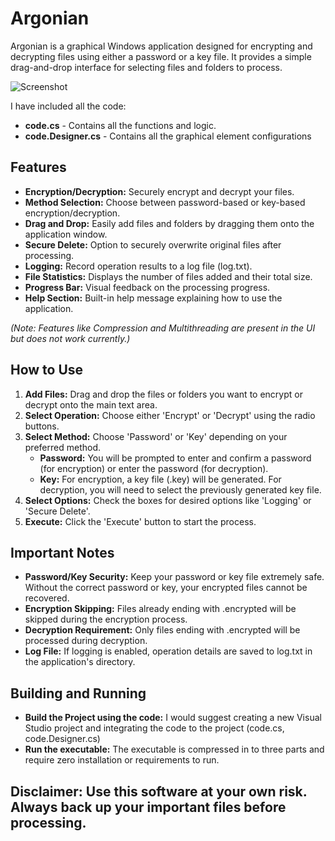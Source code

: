 # **Argonian**

Argonian is a graphical Windows application designed for encrypting and decrypting files using either a password or a key file. It provides a simple drag-and-drop interface for selecting files and folders to process.

![Screenshot](https://github.com/user-attachments/assets/4af55d60-1f6e-431c-953e-7fa714bb74ad)

I have included all the code:
* **code.cs** - Contains all the functions and logic.
* **code.Designer.cs** - Contains all the graphical element configurations

## **Features**

* **Encryption/Decryption:** Securely encrypt and decrypt your files.  
* **Method Selection:** Choose between password-based or key-based encryption/decryption.  
* **Drag and Drop:** Easily add files and folders by dragging them onto the application window.  
* **Secure Delete:** Option to securely overwrite original files after processing.  
* **Logging:** Record operation results to a log file (log.txt).  
* **File Statistics:** Displays the number of files added and their total size.  
* **Progress Bar:** Visual feedback on the processing progress.  
* **Help Section:** Built-in help message explaining how to use the application.

*(Note: Features like Compression and Multithreading are present in the UI but does not work currently.)*

## **How to Use**

1. **Add Files:** Drag and drop the files or folders you want to encrypt or decrypt onto the main text area.  
2. **Select Operation:** Choose either 'Encrypt' or 'Decrypt' using the radio buttons.  
3. **Select Method:** Choose 'Password' or 'Key' depending on your preferred method.  
   * **Password:** You will be prompted to enter and confirm a password (for encryption) or enter the password (for decryption).  
   * **Key:** For encryption, a key file (.key) will be generated. For decryption, you will need to select the previously generated key file.  
4. **Select Options:** Check the boxes for desired options like 'Logging' or 'Secure Delete'.  
5. **Execute:** Click the 'Execute' button to start the process.

## **Important Notes**

* **Password/Key Security:** Keep your password or key file extremely safe. Without the correct password or key, your encrypted files cannot be recovered.  
* **Encryption Skipping:** Files already ending with .encrypted will be skipped during the encryption process.  
* **Decryption Requirement:** Only files ending with .encrypted will be processed during decryption.  
* **Log File:** If logging is enabled, operation details are saved to log.txt in the application's directory.  

## **Building and Running**

* **Build the Project using the code:** I would suggest creating a new Visual Studio project and integrating the code to the project (code.cs, code.Designer.cs)
* **Run the executable:** The executable is compressed in to three parts and require zero installation or requirements to run.

## **Disclaimer:** Use this software at your own risk. Always back up your important files before processing.

